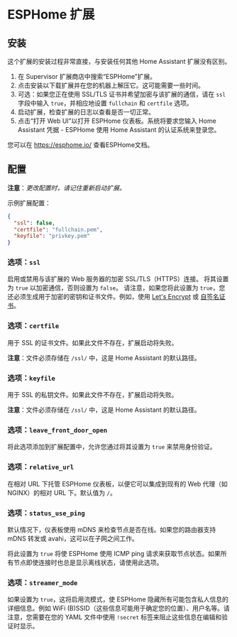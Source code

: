 # ESPHome 扩展
## 安装

这个扩展的安装过程非常直接，与安装任何其他 Home Assistant 扩展没有区别。

1. 在 Supervisor 扩展商店中搜索“ESPHome”扩展。
2. 点击安装以下载扩展并在您的机器上解压它。这可能需要一些时间。
3. 可选：如果您正在使用 SSL/TLS 证书并希望加密与该扩展的通信，请在 `ssl` 字段中输入 `true`，并相应地设置 `fullchain` 和 `certfile` 选项。
4. 启动扩展，检查扩展的日志以查看是否一切正常。
5. 点击“打开 Web UI”以打开 ESPHome 仪表板。系统将要求您输入 Home Assistant 凭据 - ESPHome 使用 Home Assistant 的认证系统来登录您。

您可以在 https://esphome.io/ 查看ESPHome文档。

## 配置

**注意**：_更改配置时，请记住重新启动扩展。_

示例扩展配置：

```json
{
  "ssl": false,
  "certfile": "fullchain.pem",
  "keyfile": "privkey.pem"
}
```

### 选项：`ssl`

启用或禁用与该扩展的 Web 服务器的加密 SSL/TLS（HTTPS）连接。
将其设置为 `true` 以加密通信，否则设置为 `false`。
请注意，如果您将此设置为 `true`，您还必须生成用于加密的密钥和证书文件。例如，使用 [Let's Encrypt](https://www.home-assistant.io/addons/lets_encrypt/)
或 [自签名证书](https://www.home-assistant.io/docs/ecosystem/certificates/tls_self_signed_certificate/)。

### 选项：`certfile`

用于 SSL 的证书文件。如果此文件不存在，扩展启动将失败。

**注意**：文件必须存储在 `/ssl/` 中，这是 Home Assistant 的默认路径。

### 选项：`keyfile`

用于 SSL 的私钥文件。如果此文件不存在，扩展启动将失败。

**注意**：文件必须存储在 `/ssl/` 中，这是 Home Assistant 的默认路径。

### 选项：`leave_front_door_open`

将此选项添加到扩展配置中，允许您通过将其设置为 `true` 来禁用身份验证。

### 选项：`relative_url`

在相对 URL 下托管 ESPHome 仪表板，以便它可以集成到现有的 Web 代理（如 NGINX）的相对 URL 下。默认值为 `/`。

### 选项：`status_use_ping`

默认情况下，仪表板使用 mDNS 来检查节点是否在线。如果您的路由器支持 mDNS 转发或 avahi，这可以在子网之间工作。

将此设置为 `true` 将使 ESPHome 使用 ICMP ping 请求来获取节点状态。如果所有节点即使连接时也总是显示离线状态，请使用此选项。

### 选项：`streamer_mode`

如果设置为 `true`，这将启用流模式，使 ESPHome 隐藏所有可能包含私人信息的详细信息。例如 WiFi (B)SSID（这些信息可能用于确定您的位置）、用户名等。请注意，您需要在您的 YAML 文件中使用 `!secret` 标签来阻止这些信息在编辑和验证时显示。